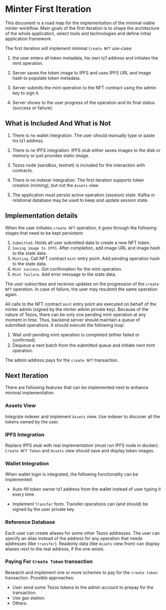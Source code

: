 # Minter First Iteration

This document is a road map for the implementation of the minimal viable minter
workflow. Main goals of the first iteration is to shape the architecture of the
whole application, select tools and technologies and define initial application
framework.

The first iteration will implement minimal `Create NFT` use-case:

1. the user enters all token metadata, his own tz1 address and initiates the mint
   operation.

2. Server saves the token image to IPFS and uses IPFS URL and image hash to populate
   token metadata.

3. Server submits the mint operation to the NFT contract using the admin key to
   sign it.

4. Server shows to the user progress of the operation and its final status (success
   or failure).

## What is Included And What is Not

1. There is no wallet integration. The user should manually type or paste his
   tz1 address.

2. There is no IPFS integration. IPFS stub either saves images to the disk or memory
   or just provides static image.

3. Tezos node (sandbox, testnet) is included for the interaction with contracts.

4. There is no indexer integration. The first iteration supports token creation
   (minting), but not the `Assets` view.

5. The application must persist active operation (session) state. Kafka or relational
   database may be used to keep and update session state.

## Implementation details

When the user initiates `create NFT` operation, it goes through the following stages
that need to be kept persistent:

1. `Submitted`. Holds all user submitted data to create a new NFT token.
2. `Saving image to IPFS`. After completion, add image URL and image hash to the
   state data.
3. `Minting`. Call NFT contract `mint` entry point. Add pending operation hash
   to the state data.
4. `Mint success`. Got confirmation for the mint operation.
5. `Mint failure`. Add error message to the state data.

The user subscribes and receives updates on the progression of the `create NFT`
operation. In case of failure, the user may resubmit the same operation again.

All calls to the NFT contract `mint` entry point are executed on behalf of the
minter admin (signed by the minter admin private key). Because of the nature of
Tezos, there can be only one pending mint operation at any moment in time. Thus,
backend server should maintain a queue of submitted operations. It should execute
the following loop:

1. Wait until pending mint operation is completed (either failed or confirmed).
2. Dequeue a next batch from the submitted queue and initiate next mint operation.

The admin address pays for the `create NFT` transaction.

## Next Iteration

There are following features that can be implemented next to enhance minimal
implementation.

### Assets View

Integrate indexer and implement `Assets` view. Use indexer to discover all the
tokens owned by the user.

### IPFS Integration

Replace IPFS stub with real implementation (must run IPFS node in docker).
`Create NFT Token` and `Assets` view should save and display token images.

### Wallet Integration

When wallet login is integrated, the following functionality can be implemented:

- Auto-fill token owner tz1 address from the wallet instead of user typing it every
  time.

- Implement `Transfer` form. Transfer operations can (and should) be signed by the
  user private key.

### Reference Database

Each user can create aliases for some other Tezos addresses. The user can specify
an alias instead of the address for any operation that needs addresses (like `transfer`).
Readonly data (like `Assets` view from) can display aliases next to the real address,
if the one exists.

### Paying For `Create Token` transaction

Research and implement one or more schemes to pay for the `create token` transaction.
Possible approaches:

- User send some Tezos tokens to the admin account to prepay for the transaction.
- Use gas station.
- Others.

